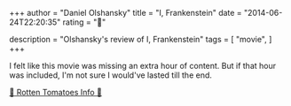 +++
author = "Daniel Olshansky"
title = "I, Frankenstein"
date = "2014-06-24T22:20:35"
rating = "🌟"

description = "Olshansky's review of I, Frankenstein"
tags = [
    "movie",
]
+++


I felt like this movie was missing an extra hour of content. But if that hour was included, I'm not sure I would've lasted till the end.

[🍅 Rotten Tomatoes Info 🍅](https://www.rottentomatoes.com//m/i_frankenstein)